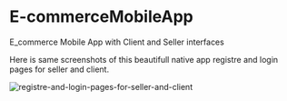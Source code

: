 # E-commerceMobileApp
 E_commerce Mobile App with Client and Seller interfaces
 
 Here is same screenshots of this beautifull native app registre and login pages for seller and client. 
 
![registre-and-login-pages-for-seller-and-client](https://user-images.githubusercontent.com/60188744/186475092-618d2dc2-bd8a-4f83-917b-fea827cea3a9.png)
